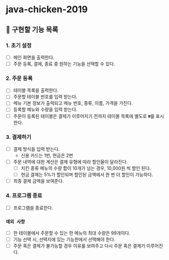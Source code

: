 # java-chicken-2019

## :wrench: 구현할 기능 목록

### 1. 초기 설정
- [ ] 메인 화면을 출력한다.
- [ ] 주문 등록, 결제, 종료 중 원하는 기능을 선택할 수 있다.

### 2. 주문 등록
- [ ] 테이블 목록을 출력한다.
- [ ] 주문할 테이블 번호를 입력 받는다.
- [ ] 메뉴 기본 정보가 출력되고 메뉴 번호, 종류, 이름, 가격을 가진다.
- [ ] 등록할 메뉴와 수량을 입력 받는다.
- [ ] 주문이 등록된 테이블은 결제가 이루어지기 전까지 테이블 목록에 별도로 `₩`를 표시한다.

### 3. 결제하기
- [ ] 결제 방식을 입력 받는다.
  - 신용 카드는 1번, 현금은 2번
- [ ] 주문 내역에 대한 계산은 결제 유형에 따라 할인율이 달라진다.
  - [ ] 치킨 종류 메뉴의 수량 합이 10개가 넘는 경우, 10,000원 씩 할인 된다.
  - [ ] 현금 결제는 5%가 할인되며 할인된 금액에서 한 번 더 할인이 가능하다.
- [ ] 최종 결제 금액을 보여준다.
  
### 4. 프로그램 종료
- [ ] 프로그램을 종료한다.

### `예외 사항`
- [ ] 한 테이블에서 주문할 수 있는 한 메뉴의 최대 수량은 99개이다.
- [ ] 기능 선택 시, 선택지에 있는 기능한에서 선택해야 한다.
- [ ] 주문 혹은 결제가 불가능할 경우 이유를 보여주고 다시 주문 혹은 결제가 이루어진다.